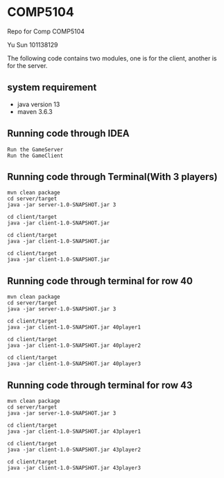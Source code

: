 # COMP5104
Repo for Comp COMP5104

Yu Sun
101138129

The following code contains two modules, one is for the client, another is for the server.

## system requirement
- java version 13
- maven 3.6.3


## Running code through IDEA
```
Run the GameServer
Run the GameClient
```

## Running code through Terminal(With 3 players)
```
mvn clean package
cd server/target
java -jar server-1.0-SNAPSHOT.jar 3

cd client/target 
java -jar client-1.0-SNAPSHOT.jar

cd client/target 
java -jar client-1.0-SNAPSHOT.jar

cd client/target 
java -jar client-1.0-SNAPSHOT.jar
```

## Running code through terminal for row 40
```
mvn clean package
cd server/target
java -jar server-1.0-SNAPSHOT.jar 3

cd client/target 
java -jar client-1.0-SNAPSHOT.jar 40player1

cd client/target 
java -jar client-1.0-SNAPSHOT.jar 40player2

cd client/target 
java -jar client-1.0-SNAPSHOT.jar 40player3
```

## Running code through terminal for row 43
```
mvn clean package
cd server/target
java -jar server-1.0-SNAPSHOT.jar 3

cd client/target 
java -jar client-1.0-SNAPSHOT.jar 43player1

cd client/target 
java -jar client-1.0-SNAPSHOT.jar 43player2

cd client/target 
java -jar client-1.0-SNAPSHOT.jar 43player3
```